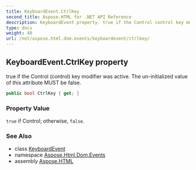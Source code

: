 ```yaml
---
title: KeyboardEvent.CtrlKey
second_title: Aspose.HTML for .NET API Reference
description: KeyboardEvent property. true if the Control control key modifier was active. The un-initialized value of this attribute MUST be false
type: docs
weight: 40
url: /net/aspose.html.dom.events/keyboardevent/ctrlkey/
---
```

## KeyboardEvent.CtrlKey property

true if the Control (control) key modifier was active. The un-initialized value of this attribute MUST be false.

```csharp
public bool CtrlKey { get; }
```

### Property Value

`true` if Control; otherwise, `false`.

### See Also

* class [KeyboardEvent](../)
* namespace [Aspose.Html.Dom.Events](../../keyboardevent/)
* assembly [Aspose.HTML](../../../)
